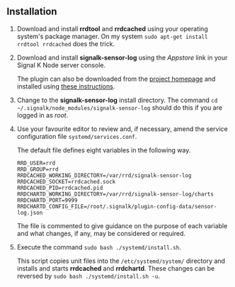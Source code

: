 ## Installation

1. Download and install __rrdtool__ and __rrdcached__ using your operating
   system's package manager.
   On my system `sudo apt-get install rrdtool rrdcached` does the trick.

2. Download and install __signalk-sensor-log__ using the _Appstore_ link
   in your Signal K Node server console.

   The plugin can also be downloaded from the
   [project homepage](https://github.com/preeve9534/signalk-sensor-log)
   and installed using
   [these instructions](https://github.com/SignalK/signalk-server-node/blob/master/SERVERPLUGINS.md).

3. Change to the __signalk-sensor-log__ install directory.
   The command `cd ~/.signalk/node_modules/signalk-sensor-log` should do this
   if you are logged in as _root_. 

4. Use your favourite editor to review and, if necessary, amend the service
   configuration file `systemd/services.conf`.

   The default file defines eight variables in the following way.
   ```
   RRD_USER=rrd
   RRD_GROUP=rrd
   RRDCACHED_WORKING_DIRECTORY=/var/rrd/signalk-sensor-log
   RRDCACHED_SOCKET=rrdcached.sock
   RRDCACHED_PID=rrdcached.pid
   RRDCHARTD_WORKING_DIRECTORY=/var/rrd/signalk-sensor-log/charts
   RRDCHARTD_PORT=9999
   RRDCHARTD_CONFIG_FILE=/root/.signalk/plugin-config-data/sensor-log.json
   ```
   The file is commented to give guidance on the purpose of each variable and
   what changes, if any, may be considered or required.

5. Execute the command `sudo bash ./systemd/install.sh`.

   This script copies unit files into the `/etc/systemd/system/` directory
   and installs and starts __rrdcached__ and  __rrdchartd__.
   These changes can be reversed by `sudo bash ./systemd/install.sh -u`.


